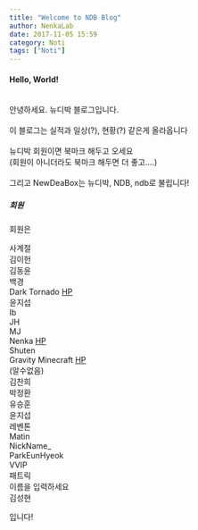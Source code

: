 ```yaml
---
title: "Welcome to NDB Blog"
author: NenkaLab
date: 2017-11-05 15:59
category: Noti
tags: ["Noti"]
---
```


#### Hello, World!
<br>
안녕하세요. 뉴디박 블로그입니다. <br>
<br>
이 블로그는 실적과 일상(?), 현황(?) 같은게 올라옵니다 <br>
<br>
뉴디박 회원이면 북마크 해두고 오세요 <br>
(회원이 아니더라도 북마크 해두면 더 좋고....) <br>
<br>
그리고 NewDeaBox는 뉴디박, NDB, ndb로 불립니다!<br>

##### 회원
회원은

사계절 <br>
김이헌 <br>
김동윤 <br>
백경 <br>
Dark Tornado [HP](http://darktornado.dothome.co.kr) <br>
윤지섭 <br>
Ib <br>
JH <br>
MJ <br>
Nenka [HP](https://nenkalab.github.io/nenkalab/) <br>
Shuten <br>
Gravity Minecraft [HP](http://gravitymc.kro.kr) <br>
(알수없음) <br>
김찬희 <br>
박정환 <br>
유승훈 <br>
윤지섭 <br>
레벤톤 <br>
Matin <br>
NickName_ <br>
ParkEunHyeok <br>
VVIP <br>
패트릭 <br>
이름을 입력하세요 <br>
김성현 <br>

입니다!

